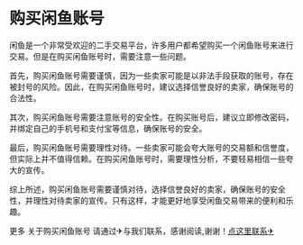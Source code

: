 # 购买闲鱼账号

闲鱼是一个非常受欢迎的二手交易平台，许多用户都希望购买一个闲鱼账号来进行交易。但是在购买闲鱼账号时，需要注意一些问题。

首先，购买闲鱼账号需要谨慎，因为一些卖家可能是以非法手段获取的账号，存在被封号的风险。因此，在购买闲鱼账号时，建议选择信誉良好的卖家，确保账号的合法性。

其次，购买闲鱼账号需要注意账号的安全性。在购买账号后，建议立即修改密码，并绑定自己的手机号和支付宝等信息，确保账号的安全。

最后，购买闲鱼账号需要理性对待。一些卖家可能会夸大账号的交易额和信誉度，但实际上并不值得信赖。在购买闲鱼账号时，需要理性分析，不要轻易相信一些夸大的宣传。

综上所述，购买闲鱼账号需要谨慎对待，选择信誉良好的卖家，确保账号的安全性，并理性对待卖家的宣传。只有这样，才能更好地享受闲鱼交易带来的便利和乐趣。

更多 关于购买闲鱼账号 请通过✈与我们联系，感谢阅读,谢谢！[点这里联系✈](https://a.k02.cc)